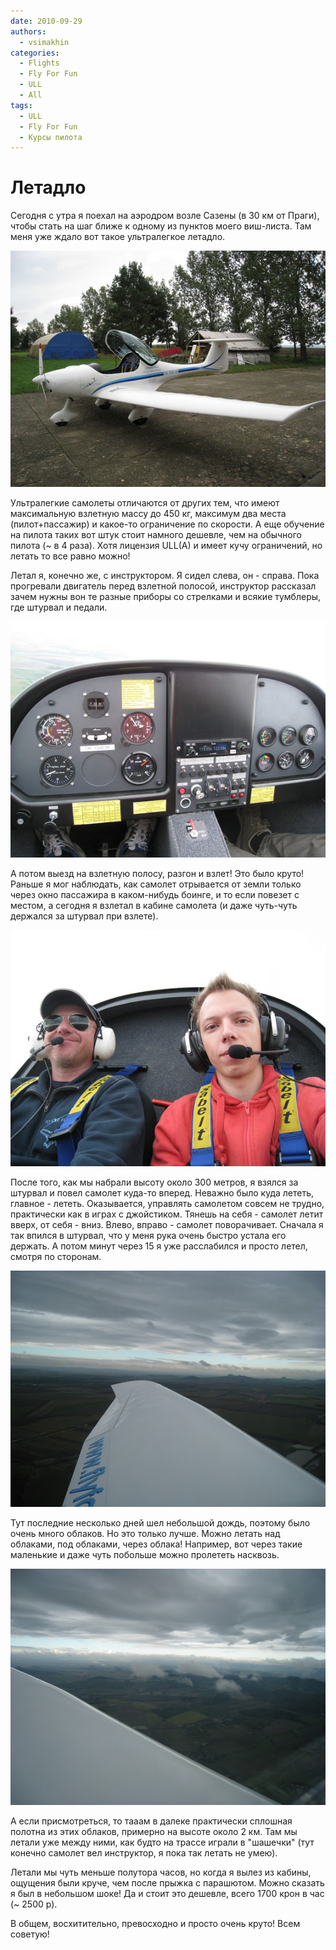 ```yaml
---
date: 2010-09-29
authors:
  - vsimakhin
categories:
  - Flights
  - Fly For Fun
  - ULL
  - All
tags:
  - ULL
  - Fly For Fun
  - Курсы пилота
---
```


# Летадло

Сегодня с утра я поехал на аэродром возле Сазены (в 30 км от Праги), чтобы стать на шаг ближе к одному из пунктов моего виш-листа. Там меня уже ждало вот такое ультралегкое летадло.

![Летадло](IMG_2025.jpg)

<!-- more -->
Ультралегкие самолеты отличаются от других тем, что имеют максимальную взлетную массу до 450 кг, максимум два места (пилот+пассажир) и какое-то ограничение по скорости. А еще обучение на пилота таких вот штук стоит намного дешевле, чем на обычного пилота (~ в 4 раза). Хотя лицензия ULL(A) и имеет кучу ограничений, но летать то все равно можно!

Летал я, конечно же, с инструктором. Я сидел слева, он - справа. Пока прогревали двигатель перед взлетной полосой, инструктор рассказал зачем нужны вон те разные приборы со стрелками и всякие тумблеры, где штурвал и педали.

![Кокпит](IMG_2028.jpg)

А потом выезд на взлетную полосу, разгон и взлет! Это было круто! Раньше я мог наблюдать, как самолет отрывается от земли только через окно пассажира в каком-нибудь боинге, и то если повезет с местом, а сегодня я взлетал в кабине самолета (и даже чуть-чуть держался за штурвал при взлете).

![Селфи](IMG_2029.jpg)

После того, как мы набрали высоту около 300 метров, я взялся за штурвал и повел самолет куда-то вперед. Неважно было куда лететь, главное - лететь. Оказывается, управлять самолетом совсем не трудно, практически как в играх с джойстиком. Тянешь на себя - самолет летит вверх, от себя - вниз. Влево, вправо - самолет поворачивает. Сначала я так впился в штурвал, что у меня рука очень быстро устала его держать. А потом минут через 15 я уже расслабился и просто летел, смотря по сторонам.

![Вид из кокпита](IMG_2034.jpg)

Тут последние несколько дней шел небольшой дождь, поэтому было очень много облаков. Но это только лучше. Можно летать над облаками, под облаками, через облака! Например, вот через такие маленькие и даже чуть побольше можно пролететь насквозь.

![Вид из кокпита](IMG_2035.jpg)

А если присмотреться, то тааам в далеке практически сплошная полотна из этих облаков, примерно на высоте около 2 км. Там мы летали уже между ними, как будто на трассе играли в "шашечки" (тут конечно самолет вел инструктор, я пока так летать не умею).

Летали мы чуть меньше полутора часов, но когда я вылез из кабины, ощущения были круче, чем после прыжка с парашютом. Можно сказать я был в небольшом шоке! Да и стоит это дешевле, всего 1700 крон в час (~ 2500 р). 

В общем, восхитительно, превосходно и просто очень круто! Всем советую!
